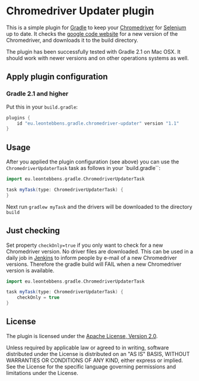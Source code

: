 Chromedriver Updater plugin
===========================

This is a simple plugin for [Gradle](http://www.gradle.org/) to keep your [Chromedriver](https://sites.google.com/a/chromium.org/chromedriver/) for [Selenium](http://seleniumhq.org) up to date.
It checks the [google code website](http://chromedriver.storage.googleapis.com/index.html) for a new version of the Chromedriver, and downloads it to the build directory.

The plugin has been successfully tested with Gradle 2.1 on Mac OSX.
It should work with newer versions and on other operations systems as well.


Apply plugin configuration
--------------------------

### Gradle 2.1 and higher

Put this in your `build.gradle`:

```groovy
plugins {
    id "eu.leontebbens.gradle.chromedriver-updater" version "1.1"
}
```


Usage
-----

After you applied the plugin configuration (see above) you can use the `ChromedriverUpdaterTask` task as follows in your `build.gradle``:

```groovy
import eu.leontebbens.gradle.ChromedriverUpdaterTask

task myTask(type: ChromedriverUpdaterTask) {
}
```

Next run `gradlew myTask` and the drivers will be downloaded to the directory `build`



Just checking
-------------

Set property `checkOnly=true` if you only want to check for a new Chromedriver version. No driver files are downloaded.
This can be used in a daily job in [Jenkins](http://jenkins-ci.org) to inform people by e-mail of a new Chromedriver versions.
Therefore the gradle build will FAIL when a new Chromedriver version is available.

```groovy
import eu.leontebbens.gradle.ChromedriverUpdaterTask

task myTask(type: ChromedriverUpdaterTask) {
    checkOnly = true
}
```


License
-------

The plugin is licensed under the
[Apache License, Version 2.0](http://www.apache.org/licenses/LICENSE-2.0).

Unless required by applicable law or agreed to in writing, software
distributed under the License is distributed on an "AS IS" BASIS,
WITHOUT WARRANTIES OR CONDITIONS OF ANY KIND, either express or implied.
See the License for the specific language governing permissions and
limitations under the License.
